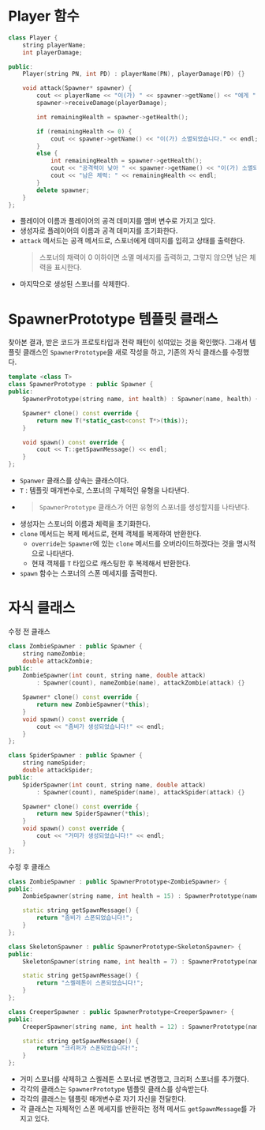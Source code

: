 # Player 함수
```C++
class Player {
    string playerName;
    int playerDamage;

public:
    Player(string PN, int PD) : playerName(PN), playerDamage(PD) {}

    void attack(Spawner* spawner) {
        cout << playerName << "이(가) " << spawner->getName() << "에게 " << playerDamage << "의 데미지를 가했습니다!" << endl;
        spawner->receiveDamage(playerDamage);

        int remainingHealth = spawner->getHealth();

        if (remainingHealth <= 0) {
            cout << spawner->getName() << "이(가) 소멸되었습니다." << endl;
        }
        else {
            int remainingHealth = spawner->getHealth();
            cout << "공격력이 낮아 " << spawner->getName() << "이(가) 소멸되지 않았습니다." << endl;
            cout << "남은 체력: " << remainingHealth << endl;
        }
        delete spawner;
    }
};
```
- 플레이어 이름과 플레이어의 공격 데미지를 멤버 변수로 가지고 있다.
- 생성자로 플레이어의 이름과 공격 데미지를 초기화한다.
- ``attack`` 메서드는 공격 메서드로, 스포너에게 데미지를 입히고 상태를 출력한다.
  > 스포너의 채력이 0 이하이면 소멸 메세지를 출력하고, 그렇지 않으면 남은 체력을 표시한다.
- 마지막으로 생성된 스포너를 삭제한다.

# SpawnerPrototype 템플릿 클래스
찾아본 결과, 받은 코드가 프로토타입과 전략 패턴이 섞여있는 것을 확인했다. 그래서 템플릿 클래스인 ``SpawnerPrototype``을 새로 작성을 하고, 기존의 자식 클래스를 수정했다.
```C++
template <class T>
class SpawnerPrototype : public Spawner {
public:
    SpawnerPrototype(string name, int health) : Spawner(name, health) {}

    Spawner* clone() const override {
        return new T(*static_cast<const T*>(this));
    }

    void spawn() const override {
        cout << T::getSpawnMessage() << endl;
    }
};
```
- ``Spanwer`` 클래스를 상속는 클래스이다.
- ``T`` : 템플릿 매개변수로, 스포너의 구체적인 유형을 나타낸다.
- > ``SpawnerPrototype`` 클래스가 어떤 유형의 스포너를 생성할지를 나타낸다.
- 생성자는 스포너의 이름과 체력을 초기화한다.
- ``clone`` 메서드는 복제 메서드로, 현제 객체를 복제하여 반환한다.
  - ``override``는 ``Spawner``에 있는 ``clone`` 메서드를 오버라이드하겠다는 것을 명시적으로 나타낸다.
  - 현재 객체를 ``T`` 타입으로 캐스팅한 후 복제해서 반환한다.
- ``spawn`` 함수는 스포너의 스폰 메세지를 출력한다.
 
# 자식 클래스
수정 전 클래스
```C++
class ZombieSpawner : public Spawner {
    string nameZombie;
    double attackZombie;
public:
    ZombieSpawner(int count, string name, double attack)
        : Spawner(count), nameZombie(name), attackZombie(attack) {}

    Spawner* clone() const override {
        return new ZombieSpawner(*this);
    }
    void spawn() const override {
        cout << "좀비가 생성되었습니다!" << endl;
    }
};

class SpiderSpawner : public Spawner {
    string nameSpider;
    double attackSpider;
public:
    SpiderSpawner(int count, string name, double attack)
        : Spawner(count), nameSpider(name), attackSpider(attack) {}

    Spawner* clone() const override {
        return new SpiderSpawner(*this);
    }
    void spawn() const override {
        cout << "거미가 생성되었습니다!" << endl;
    }
};
```
수정 후 클래스 
```C++
class ZombieSpawner : public SpawnerPrototype<ZombieSpawner> {
public:
    ZombieSpawner(string name, int health = 15) : SpawnerPrototype(name, health) {}

    static string getSpawnMessage() {
        return "좀비가 스폰되었습니다!";
    }
};

class SkeletonSpawner : public SpawnerPrototype<SkeletonSpawner> {
public:
    SkeletonSpawner(string name, int health = 7) : SpawnerPrototype(name, health) {}

    static string getSpawnMessage() {
        return "스켈레톤이 스폰되었습니다!";
    }
};

class CreeperSpawner : public SpawnerPrototype<CreeperSpawner> {
public:
    CreeperSpawner(string name, int health = 12) : SpawnerPrototype(name, health) {}

    static string getSpawnMessage() {
        return "크리퍼가 스폰되었습니다!";
    }
};
```
- 거미 스포너를 삭제하고 스켈레톤 스포너로 변경했고, 크리퍼 스포너를 추가했다.
- 각각의 클래스는 ``SpawnerPrototype`` 템플릿 클래스를 상속받는다.
- 각각의 클래스는 템플릿 매개변수로 자기 자신을 전달한다.
- 각 클래스는 자체적인 스폰 메세지를 반환하는 정적 메서드 ``getSpawnMessage``를 가지고 있다.
